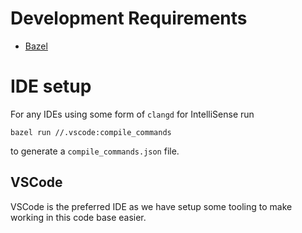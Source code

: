# Development Requirements
* [Bazel](https://bazel.build/)
  
# IDE setup
For any IDEs using some form of `clangd` for IntelliSense run
```
bazel run //.vscode:compile_commands
```
to generate a `compile_commands.json` file.

## VSCode
VSCode is the preferred IDE as we have setup some tooling to make working in this
code base easier.